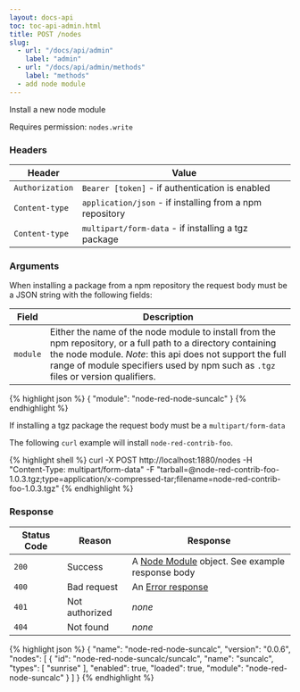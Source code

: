 ```yaml
---
layout: docs-api
toc: toc-api-admin.html
title: POST /nodes
slug:
  - url: "/docs/api/admin"
    label: "admin"
  - url: "/docs/api/admin/methods"
    label: "methods"
  - add node module
---
```


Install a new node module

Requires permission: <code>nodes.write</code>

### Headers

Header          | Value
----------------|-------
`Authorization` | `Bearer [token]` - if authentication is enabled
`Content-type`  | `application/json` - if installing from a npm repository
`Content-type`  | `multipart/form-data` - if installing a tgz package


### Arguments

When installing a package from a npm repository the request body must be a JSON string with the following fields:

Field    | Description
---------|-----------------------
`module` | Either the name of the node module to install from the npm repository, or a full path to a directory containing the node module. _Note_: this api does not support the full range of module specifiers used by npm such as `.tgz` files or version qualifiers.

{% highlight json %}
{
  "module": "node-red-node-suncalc"
}
{% endhighlight %}

If installing a tgz package the request body must be a `multipart/form-data` 

The following `curl` example will install `node-red-contrib-foo`.

{% highlight shell %}
curl -X POST http://localhost:1880/nodes -H "Content-Type: multipart/form-data" -F "tarball=@node-red-contrib-foo-1.0.3.tgz;type=application/x-compressed-tar;filename=node-red-contrib-foo-1.0.3.tgz"
{% endhighlight  %}

### Response

Status Code | Reason         | Response
------------|----------------|--------------
`200`       | Success        | A [Node Module](/docs/api/admin/types#node-module) object. See example response body
`400`       | Bad request    | An [Error response](/docs/api/admin/errors)
`401`       | Not authorized | _none_
`404`       | Not found      | _none_

{% highlight json %}
{
  "name": "node-red-node-suncalc",
  "version": "0.0.6",
  "nodes": [
    {
      "id": "node-red-node-suncalc/suncalc",
      "name": "suncalc",
      "types": [
        "sunrise"
      ],
      "enabled": true,
      "loaded": true,
      "module": "node-red-node-suncalc"
    }
  ]
}
{% endhighlight %}
